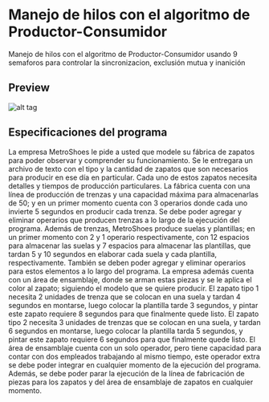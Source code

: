 # Manejo de hilos con el algoritmo de Productor-Consumidor
Manejo de hilos con el algoritmo de Productor-Consumidor usando 9 semaforos para controlar la sincronizacion, exclusión mutua y inanición

## Preview
![alt tag](https://github.com/Ricardo96r/Manejo-de-hilos-con-Productor-Consumidor/blob/master/imagenes/Preview.png)

## Especificaciones del programa
La empresa MetroShoes le pide a usted que modele su fábrica de zapatos para poder observar y comprender su funcionamiento. Se le entregara un archivo de texto con el tipo y la cantidad de zapatos que son necesarios para producir en ese día en particular. Cada uno de estos zapatos necesita detalles y tiempos de producción particulares.
La fábrica cuenta con una línea de producción de trenzas y una capacidad máxima para almacenarlas de 50; y en un primer momento cuenta con 3 operarios donde cada uno invierte 5 segundos en producir cada trenza. Se debe poder agregar y eliminar operarios que producen trenzas a lo largo de la ejecución del programa. Además de trenzas, MetroShoes produce suelas y plantillas; en un primer momento con 2 y 1 operario respectivamente, con 12 espacios para almacenar las suelas y 7 espacios para almacenar las plantillas, que tardan 5 y 10 segundos en elaborar cada suela y cada plantilla, respectivamente. También se deben poder agregar y eliminar operarios para estos elementos a lo largo del programa.
La empresa además cuenta con un área de ensamblaje, donde se arman estas piezas y se le aplica el color al zapato; siguiendo el modelo que se quiere producir. El zapato tipo 1 necesita 2 unidades de trenza que se colocan en una suela y tardan 4 segundos en montarse, luego colocar la plantilla tarde 3 segundos, y pintar este zapato requiere 8 segundos para que finalmente quede listo. El zapato tipo 2 necesita 3 unidades de trenzas que se colocan en una suela, y tardan 6 segundos en montarse, luego colocar la plantilla tarda 5 segundos, y pintar este zapato requiere 6 segundos para que finalmente quede listo. El área de ensamblaje cuenta con un solo operador, pero tiene capacidad para contar con dos empleados trabajando al mismo tiempo, este operador extra se debe poder integrar en cualquier momento de la ejecución del programa. Además, se debe poder parar la ejecución de la línea de fabricación de piezas para los zapatos y del área de ensamblaje de zapatos en cualquier momento.
